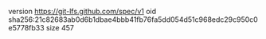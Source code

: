 version https://git-lfs.github.com/spec/v1
oid sha256:21c82683ab0d6b1dbae4bbb41fb76fa5dd054d51c968edc29c950c0e5778fb33
size 457
